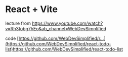 # React + Vite

lecture from https://www.youtube.com/watch?v=Rh3tobg7hEo&ab_channel=WebDevSimplified

code [https://github.com/WebDevSimplified/r...](https://github.com/WebDevSimplified/react-todo-list)https://github.com/WebDevSimplified/react-todo-list
